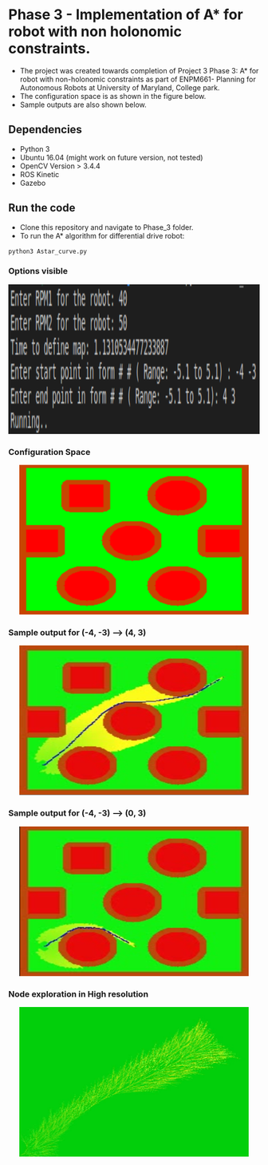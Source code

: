 # Phase 3 - Implementation of A* for robot with non holonomic constraints.


- The project was created towards completion of Project 3 Phase 3: A* for robot with non-holonomic constraints as part of ENPM661- Planning for Autonomous Robots at University of Maryland, College park.
- The configuration space is as shown in the figure below. 
- Sample outputs are also shown below. 
## Dependencies
- Python 3
- Ubuntu 16.04 (might work on future version, not tested)
- OpenCV Version > 3.4.4
- ROS Kinetic
- Gazebo
## Run the code
- Clone this repository and navigate to Phase_3 folder.
- To run the A* algorithm for differential drive robot: 
```
python3 Astar_curve.py
```
### Options visible
<p align="center">
  <img width="900" height="300" src="https://github.com/vishnuu95/ENPM661Proj3/blob/master/Phase3/Images/options.png">
</p>

### Configuration Space
<p align="center">
  <img width="460" height="300" src="https://github.com/vishnuu95/ENPM661Proj3/blob/master/Phase3_and_4/Images/raw_img.png">
</p>

### Sample output for (-4, -3) --> (4, 3)
<p align="center">
  <img width="460" height="300" src="https://github.com/vishnuu95/ENPM661Proj3/blob/master/Phase3_and_4/Images/optimal_path.png">
</p>

### Sample output for (-4, -3) --> (0, 3)
<p align="center">
  <img width="460" height="300" src="https://github.com/vishnuu95/ENPM661Proj3/blob/master/Phase3_and_4/Images/optimal_path2.png">
</p>

### Node exploration in High resolution
<p align="center">
  <img width="460" height="300" src="https://github.com/vishnuu95/ENPM661Proj3/blob/master/Phase3_and_4/Images/node_exploration.png">
</p>

